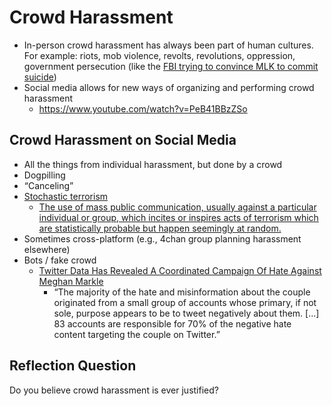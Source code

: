 # Crowd Harassment
- In-person crowd harassment has always been part of human cultures. For example: riots, mob violence, revolts, revolutions, oppression, government persecution (like the [FBI trying to convince MLK to commit suicide](https://en.wikipedia.org/wiki/FBI%E2%80%93King_suicide_letter))
- Social media allows for new ways of organizing and performing crowd harassment
  - https://www.youtube.com/watch?v=PeB41BBzZSo

## Crowd Harassment on Social Media
- All the things from individual harassment, but done by a crowd
- Dogpilling
- “Canceling”
- [Stochastic terrorism](https://en.wikipedia.org/wiki/Lone_wolf_attack#Stochastic_terrorism)
  - [The use of mass public communication, usually against a particular individual or group, which incites or inspires acts of terrorism which are statistically probable but happen seemingly at random.](https://en.wiktionary.org/wiki/stochastic_terrorism)
- Sometimes cross-platform (e.g., 4chan group planning harassment elsewhere)
- Bots / fake crowd
  - [Twitter Data Has Revealed A Coordinated Campaign Of Hate Against Meghan Markle](https://www.buzzfeednews.com/article/ellievhall/bot-sentinel-meghan-markle-prince-harry-twitter)
    - “The majority of the hate and misinformation about the couple originated from a small group of accounts whose primary, if not sole, purpose appears to be to tweet negatively about them. [...] 83 accounts are responsible for 70% of the negative hate content targeting the couple on Twitter.”

## Reflection Question

Do you believe crowd harassment is ever justified?
